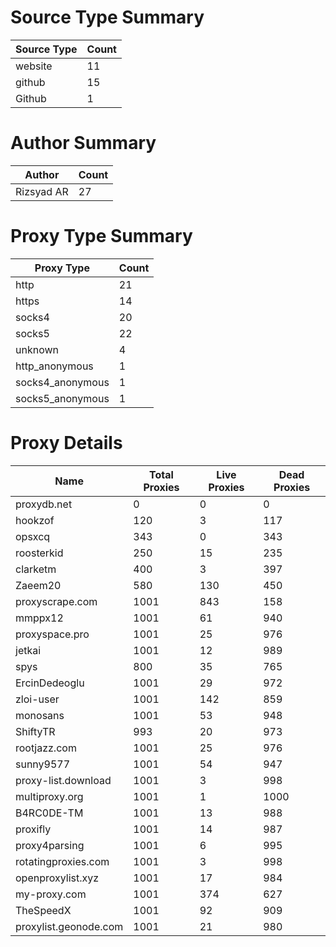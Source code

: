 # Source Type Summary

| Source Type | Count |
|-------------|-------|
| website | 11 |
| github | 15 |
| Github | 1 |


# Author Summary

| Author | Count |
|--------|-------|
| Rizsyad AR | 27 |


# Proxy Type Summary

| Proxy Type | Count |
|------------|-------|
| http | 21 |
| https | 14 |
| socks4 | 20 |
| socks5 | 22 |
| unknown | 4 |
| http_anonymous | 1 |
| socks4_anonymous | 1 |
| socks5_anonymous | 1 |


# Proxy Details

| Name | Total Proxies | Live Proxies | Dead Proxies |
|------|---------------|--------------|---------------|
| proxydb.net | 0 | 0 | 0 |
| hookzof | 120 | 3 | 117 |
| opsxcq | 343 | 0 | 343 |
| roosterkid | 250 | 15 | 235 |
| clarketm | 400 | 3 | 397 |
| Zaeem20 | 580 | 130 | 450 |
| proxyscrape.com | 1001 | 843 | 158 |
| mmppx12 | 1001 | 61 | 940 |
| proxyspace.pro | 1001 | 25 | 976 |
| jetkai | 1001 | 12 | 989 |
| spys | 800 | 35 | 765 |
| ErcinDedeoglu | 1001 | 29 | 972 |
| zloi-user | 1001 | 142 | 859 |
| monosans | 1001 | 53 | 948 |
| ShiftyTR | 993 | 20 | 973 |
| rootjazz.com | 1001 | 25 | 976 |
| sunny9577 | 1001 | 54 | 947 |
| proxy-list.download | 1001 | 3 | 998 |
| multiproxy.org | 1001 | 1 | 1000 |
| B4RC0DE-TM | 1001 | 13 | 988 |
| proxifly | 1001 | 14 | 987 |
| proxy4parsing | 1001 | 6 | 995 |
| rotatingproxies.com | 1001 | 3 | 998 |
| openproxylist.xyz | 1001 | 17 | 984 |
| my-proxy.com | 1001 | 374 | 627 |
| TheSpeedX | 1001 | 92 | 909 |
| proxylist.geonode.com | 1001 | 21 | 980 |
